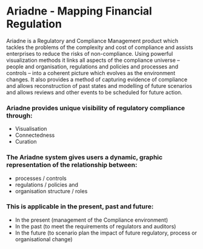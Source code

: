 # Ariadne - Mapping Financial Regulation

Ariadne is a Regulatory and Compliance Management product which tackles the problems of the complexity and cost of compliance and assists enterprises to reduce the risks of non-compliance. Using powerful visualization methods it links all aspects of the compliance universe – people and organisation, regulations and policies and processes and controls – into a coherent picture which evolves as the environment changes. 
It also provides a method of capturing evidence of compliance and allows reconstruction of past states and modelling of future scenarios and allows reviews and other events to be scheduled for future action.

### Ariadne provides unique visibility of regulatory compliance through:

- Visualisation
- Connectedness
- Curation

### The Ariadne system gives users a dynamic, graphic representation of the relationship between:

- processes / controls 
- regulations / policies and 
- organisation structure / roles

### This is applicable in the present, past and future:

- In the present (management of the Compliance environment)
- In the past (to meet the requirements of regulators and auditors) 
- In the future (to scenario plan the impact of future regulatory, process or organisational change) 
